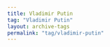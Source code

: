 ```yaml
---
title: Vladimir Putin
tag: "Vladimir Putin"
layout: archive-tags
permalink: "tag/vladimir-putin"
---
```

